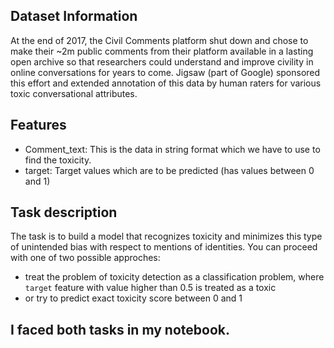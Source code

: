 ## Dataset Information
At the end of 2017, the Civil Comments platform shut down and chose to make their ~2m public comments from their platform available in a lasting open archive so that researchers could understand and improve civility in online conversations for years to come. Jigsaw (part of Google) sponsored this effort and extended annotation of this data by human raters for various toxic conversational attributes.

## Features
- Comment_text: This is the data in string format which we have to use to find the toxicity.
- target: Target values which are to be predicted (has values between 0 and 1)

## Task description
The task is to build a model that recognizes toxicity and minimizes this type of unintended bias with respect to mentions of identities. You can proceed with one of two possible approches:

- treat the problem of toxicity detection as a classification problem, where `target` feature with value higher than 0.5 is treated as a toxic
- or try to predict exact toxicity score between 0 and 1

## I faced both tasks in my notebook.
